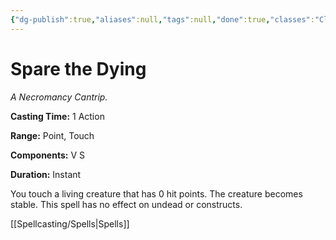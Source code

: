 ```yaml
---
{"dg-publish":true,"aliases":null,"tags":null,"done":true,"classes":"Cleric, Artificer,","spellLevel":0,"school":"Necromancy","source":"PHB","permalink":"/spells/spare-the-dying/","dgHomeLink":false,"dgPassFrontmatter":true}
---
```


# Spare the Dying
*A Necromancy Cantrip.*

**Casting Time:** 1 Action

**Range:** Point, Touch

**Components:** V S 

**Duration:** Instant

You touch a living creature that has 0 hit points. The creature becomes stable. This spell has no effect on undead or constructs.

[[Spellcasting/Spells|Spells]]